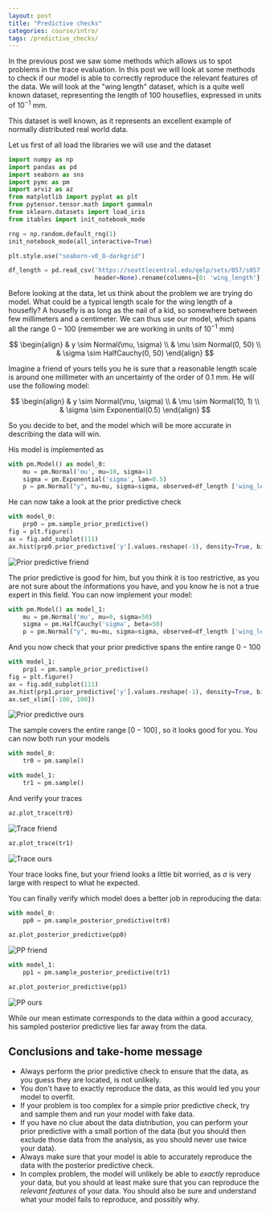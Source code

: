 ```yaml
---
layout: post
title: "Predictive checks"
categories: course/intro/
tags: /predictive_checks/
---
```


In the previous post we saw some methods which allows
us to spot problems in the trace evaluation.
In this post we will look at some methods to check if our model is able to correctly
reproduce the relevant features of the data.
We will look at the "wing length" dataset, which is a quite well known dataset,
representing the length of 100 houseflies, expressed in units of $10^{-1}$ mm.

This dataset is well known, as it represents an excellent example of normally distributed
real world data.

Let us first of all load the libraries we will use and the dataset

```python
import numpy as np
import pandas as pd
import seaborn as sns
import pymc as pm
import arviz as az
from matplotlib import pyplot as plt 
from pytensor.tensor.math import gammaln
from sklearn.datasets import load_iris
from itables import init_notebook_mode

rng = np.random.default_rng(1)
init_notebook_mode(all_interactive=True)

plt.style.use("seaborn-v0_8-darkgrid")

df_length = pd.read_csv('https://seattlecentral.edu/qelp/sets/057/s057.txt',
                        header=None).rename(columns={0: 'wing_length'})
```

Before looking at the data, let us think about the problem we are trying do model.
What could be a typical length scale for the wing length of a housefly?
A housefly is as long as the nail of a kid, so somewhere between few millimeters
and a centimeter.
We can thus use our model, which spans all the range $0-100$ (remember we are working
in units of $10^{-1}$ mm)

$$
\begin{align}
& y \sim Normal(\mu, \sigma) \\
& \mu \sim Normal(0, 50) \\
& \sigma \sim HalfCauchy(0, 50)
\end{align}
$$

Imagine a friend of yours tells you he is sure that a reasonable length scale
is around one millimeter with an uncertainty of the order of $0.1$ mm.
He will use the following model:

$$
\begin{align}
& y \sim Normal(\mu, \sigma) \\
& \mu \sim Normal(10, 1) \\
& \sigma \sim Exponential(0.5)
\end{align}
$$

So you decide to bet, and the model which will be more accurate in describing the data
will win.

His model is implemented as

```python
with pm.Model() as model_0:
    mu = pm.Normal('mu', mu=10, sigma=1)
    sigma = pm.Exponential('sigma', lam=0.5)
    p = pm.Normal("y", mu=mu, sigma=sigma, observed=df_length ['wing_length'])
```

He can now take a look at the prior predictive check

```python
with model_0:
    prp0 = pm.sample_prior_predictive()
fig = plt.figure()
ax = fig.add_subplot(111)
ax.hist(prp0.prior_predictive['y'].values.reshape(-1), density=True, bins=100, alpha=0.5)
```


![Prior predictive friend](/docs/assets/images/predictive_checks/prior_predictive_0.jpg)

The prior predictive is good for him, but you think it is too restrictive, as you
are not sure about the informations you have, and you know he is not a
true expert in this field.
You can now implement your model:

```python
with pm.Model() as model_1:
    mu = pm.Normal('mu', mu=0, sigma=50)
    sigma = pm.HalfCauchy('sigma', beta=50)
    p = pm.Normal("y", mu=mu, sigma=sigma, observed=df_length ['wing_length'])
```

And you now check that your prior predictive spans the entire range $0-100$

```python
with model_1:
    prp1 = pm.sample_prior_predictive()
fig = plt.figure()
ax = fig.add_subplot(111)
ax.hist(prp1.prior_predictive['y'].values.reshape(-1), density=True, bins=np.arange(-100, 100, 2), alpha=0.5)
ax.set_xlim([-100, 100])
```

![Prior predictive ours](/docs/assets/images/predictive_checks/prior_predictive_1.jpg)

The sample covers the entire range $[0-100]\,,$ so it looks good for you.
You can now both run your models

```python
with model_0:
    tr0 = pm.sample()

with model_1:
    tr1 = pm.sample()
```

And verify your traces

```python
az.plot_trace(tr0)
```

![Trace friend](/docs/assets/images/predictive_checks/trace_housefly_pp_0.jpg)

```python
az.plot_trace(tr1)
```

![Trace ours](/docs/assets/images/predictive_checks/trace_housefly_pp_1.jpg)

Your trace looks fine, but your friend looks a little bit worried,
as $\sigma$ is very large with respect to what he expected.

You can finally verify which model does a better job in reproducing the data:

```python
with model_0:
    pp0 = pm.sample_posterior_predictive(tr0)

az.plot_posterior_predictive(pp0)
```

![PP friend](/docs/assets/images/predictive_checks/posterior_predictive_housefly_pp_0.jpg)

```python
with model_1:
    pp1 = pm.sample_posterior_predictive(tr1)

az.plot_posterior_predictive(pp1)
```

![PP ours](/docs/assets/images/predictive_checks/posterior_predictive_housefly_pp_1.jpg)

While our mean estimate corresponds to the data within a good accuracy,
his sampled posterior predictive lies far away from the data.

## Conclusions and take-home message
- Always perform the prior predictive check to ensure that the data, as you guess they are located, is not unlikely.
- You don't have to exactly reproduce the data, as this would led you your model to overfit.
- If your problem is too complex for a simple prior predictive check, try and sample them and run your model with fake data.
- If you have no clue about the data distribution, you can perform your prior predictive with a small portion of the data (but you should then exclude those data from the analysis, as you should never use twice your data).
- Always make sure that your model is able to accurately reproduce the data with the posterior predictive check.
- In complex problem, the model will unlikely be able to _exactly_ reproduce your data, but you should at least make sure that you can reproduce the _relevant features_ of your data. You should also be sure and understand what your model fails to reproduce, and possibly why.
